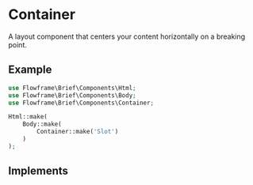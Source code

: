 # Container

A layout component that centers your content horizontally on a breaking point.

## Example

```php
use Flowframe\Brief\Components\Html;
use Flowframe\Brief\Components\Body;
use Flowframe\Brief\Components\Container;

Html::make(
    Body::make(
        Container::make('Slot')
    )
);
```

## Implements

<!-- @include: @/snippets/styles-interface.md -->

<!-- @include: @/snippets/component-interface.md -->
